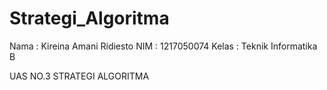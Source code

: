 # Strategi_Algoritma

Nama : Kireina Amani Ridiesto
NIM : 1217050074
Kelas : Teknik Informatika B

UAS NO.3 STRATEGI ALGORITMA
